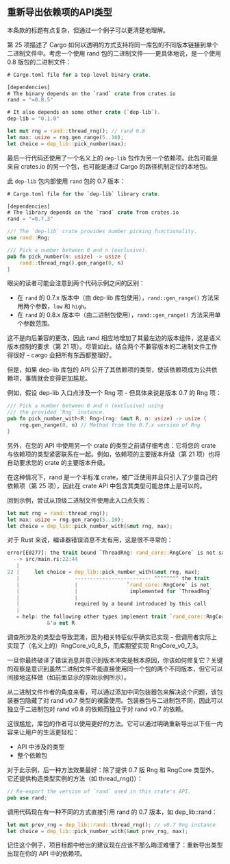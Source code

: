 ## 重新导出依赖项的API类型

本条款的标题有点复杂，但通过一个例子可以更清楚地理解。

第 25 项描述了 Cargo 如何以透明的方式支持将同一库包的不同版本链接到单个二进制文件中。考虑一个使用 rand 包的二进制文件——更具体地说，是一个使用 0.8 版包的二进制文件：

```rust
# Cargo.toml file for a top-level binary crate.

[dependencies]
# The binary depends on the `rand` crate from crates.io
rand = "=0.8.5"

# It also depends on some other crate (`dep-lib`).
dep-lib = "0.1.0"
```

```rust
let mut rng = rand::thread_rng(); // rand 0.8
let max: usize = rng.gen_range(5..10);
let choice = dep_lib::pick_number(max);
```

最后一行代码还使用了一个名义上的 `dep-lib` 包作为另一个依赖项。此包可能是来自 crates.io 的另一个包，也可能是通过 Cargo 的路径机制定位的本地包。

此 `dep-lib` 包内部使用 `rand` 包的 0.7 版本：

```rust
# Cargo.toml file for the `dep-lib` library crate.

[dependencies]
# The library depends on the `rand` crate from crates.io
rand = "=0.7.3"
```

```rust
//! The `dep-lib` crate provides number picking functionality.
use rand::Rng;

/// Pick a number between 0 and n (exclusive).
pub fn pick_number(n: usize) -> usize {
    rand::thread_rng().gen_range(0, n)
}
```

眼尖的读者可能会注意到两个代码示例之间的区别：

* 在 `rand` 的 0.7.x 版本中（由 dep-lib 库包使用），`rand::gen_range()` 方法采用两个参数，`low` 和 `high`。
* 在 `rand` 的 0.8.x 版本中（由二进制包使用），`rand::gen_range()` 方法采用单个参数范围。

这不是向后兼容的更改，因此 rand 相应地增加了其最左边的版本组件，这是语义版本控制的要求（第 21 项）。尽管如此，结合两个不兼容版本的二进制文件工作得很好 - cargo 会把所有东西都整理好。

但是，如果 dep-lib 库包的 API 公开了其依赖项的类型，使该依赖项成为公共依赖项，事情就会变得更加尴尬。

例如，假设 dep-lib 入口点涉及一个 Rng 项 - 但具体来说是版本 0.7 的 Rng 项：

```rust
/// Pick a number between 0 and n (exclusive) using
/// the provided `Rng` instance.
pub fn pick_number_with<R: Rng>(rng: &mut R, n: usize) -> usize {
    rng.gen_range(0, n) // Method from the 0.7.x version of Rng
}
```

另外，在您的 API 中使用另一个 crate 的类型之前请仔细考虑：它将您的 crate 与依赖项的类型紧密联系在一起。例如，依赖项的主要版本升级（第 21 项）也将自动要求您的 crate 的主要版本升级。

在这种情况下，rand 是一个半标准 crate，被广泛使用并且只引入了少量自己的依赖项（第 25 项），因此在 crate API 中包含其类型可能总体上是可以的。

回到示例，尝试从顶级二进制文件使用此入口点失败：

```rust
let mut rng = rand::thread_rng();
let max: usize = rng.gen_range(5..10);
let choice = dep_lib::pick_number_with(&mut rng, max);
```

对于 Rust 来说，编译器错误消息不太有用，这是很不寻常的：

```rust
error[E0277]: the trait bound `ThreadRng: rand_core::RngCore` is not satisfied
  --> src/main.rs:22:44
   |
22 |     let choice = dep_lib::pick_number_with(&mut rng, max);
   |                  ------------------------- ^^^^^^^^ the trait
   |                  |                `rand_core::RngCore` is not
   |                  |                 implemented for `ThreadRng`
   |                  |
   |                  required by a bound introduced by this call
   |
   = help: the following other types implement trait `rand_core::RngCore`:
             &'a mut R
```

调查所涉及的类型会导致混淆，因为相关特征似乎确实已实现 - 但调用者实际上实现了（名义上的）RngCore_v0_8_5，而库期望实现 RngCore_v0_7_3。

一旦你最终破译了错误消息并意识到版本冲突是根本原因，你该如何修复它？关键的观察是意识到虽然二进制文件不能直接使用同一个包的两个不同版本，但它可以间接地这样做（如前面显示的原始示例所示）。

从二进制文件作者的角度来看，可以通过添加中间包装器包来解决这个问题，该包装器包隐藏了对 rand v0.7 类型的裸露使用。包装器包与二进制包不同，因此可以独立于二进制包对 rand v0.8 的依赖而独立于对 rand v0.7 的依赖。

这很尴尬，库包的作者可以使用更好的方法。它可以通过明确重新导出以下任一内容来让用户的生活更轻松：

* API 中涉及的类型
* 整个依赖包

对于此示例，后一种方法效果最好：除了提供 0.7 版 Rng 和 RngCore 类型外，它还提供构造类型实例的方法（如 thread_rng()）：

```rust
// Re-export the version of `rand` used in this crate's API.
pub use rand;
```

调用代码现在有一种不同的方式直接引用 rand 的 0.7 版本，如 dep_lib::rand：

```rust
let mut prev_rng = dep_lib::rand::thread_rng(); // v0.7 Rng instance
let choice = dep_lib::pick_number_with(&mut prev_rng, max);
```

记住这个例子，项目标题中给出的建议现在应该不那么晦涩难懂了：重新导出类型出现在你的 API 中的依赖项。

